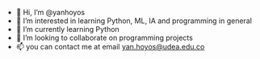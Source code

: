 - 👋 Hi, I’m @yanhoyos
- 👀 I’m interested in learning Python, ML, IA and programming in general
- 🌱 I’m currently learning Python
- 💞️ I’m looking to collaborate on programming projects
- 📫 you can contact me at email yan.hoyos@udea.edu.co

<!---
yanhoyos/yanhoyos is a ✨ special ✨ repository because its `README.md` (this file) appears on your GitHub profile.
You can click the Preview link to take a look at your changes.
--->
